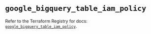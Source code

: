 # `google_bigquery_table_iam_policy`

Refer to the Terraform Registry for docs: [`google_bigquery_table_iam_policy`](https://registry.terraform.io/providers/hashicorp/google/6.35.0/docs/resources/bigquery_table_iam_policy).
